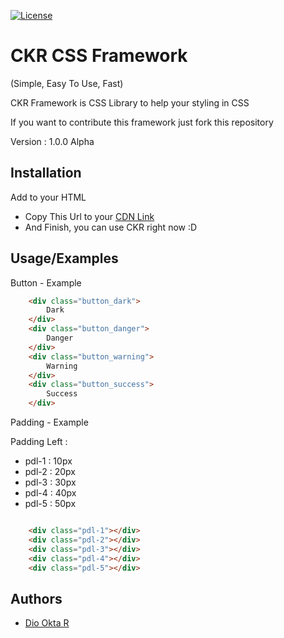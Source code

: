 [![License](https://img.shields.io/badge/License-Apache_2.0-blue.svg)](https://opensource.org/licenses/Apache-2.0)


# CKR CSS Framework
(Simple, Easy To Use, Fast)

CKR Framework is CSS Library to help your styling in CSS

If you want to contribute this framework just fork this repository

Version : 1.0.0 Alpha

## Installation

Add to your HTML

-  Copy This Url to your <head> [CDN Link](https://raw.githubusercontent.com/floxydio/ckr-css/master/dist/ckr_style.minify.css)
-  And Finish, you can use CKR right now :D

## Usage/Examples

Button - Example

```html
    <div class="button_dark">
        Dark
    </div>
    <div class="button_danger">
        Danger
    </div>
    <div class="button_warning">
        Warning
    </div>
    <div class="button_success">
        Success
    </div>
```

Padding - Example

Padding Left : 
 - pdl-1 : 10px
 - pdl-2 : 20px
 - pdl-3 : 30px
 - pdl-4 : 40px
 - pdl-5 : 50px

```html

    <div class="pdl-1"></div>
    <div class="pdl-2"></div>
    <div class="pdl-3"></div>
    <div class="pdl-4"></div>
    <div class="pdl-5"></div>
```
## Authors

- [Dio Okta R](https://www.github.com/floxydio)

